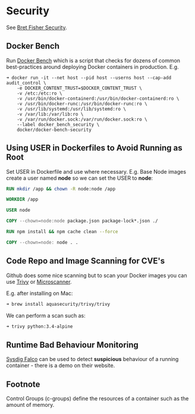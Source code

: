 # Security

See [Bret Fisher Security](https://github.com/BretFisher/ama/issues/17).

## Docker Bench

Run [Docker Bench](https://github.com/docker/docker-bench-security) which is a script that checks for dozens of common best-practices around deploying Docker containers in production. E.g.

```
➜ docker run -it --net host --pid host --userns host --cap-add audit_control \
    -e DOCKER_CONTENT_TRUST=$DOCKER_CONTENT_TRUST \
    -v /etc:/etc:ro \
    -v /usr/bin/docker-containerd:/usr/bin/docker-containerd:ro \
    -v /usr/bin/docker-runc:/usr/bin/docker-runc:ro \
    -v /usr/lib/systemd:/usr/lib/systemd:ro \
    -v /var/lib:/var/lib:ro \
    -v /var/run/docker.sock:/var/run/docker.sock:ro \
    --label docker_bench_security \
    docker/docker-bench-security
```

## Using USER in Dockerfiles to Avoid Running as Root

Set USER in Dockerfile and use where necessary. E.g. Base Node images create a user named **node** so we can set the USER to **node**:

```dockerfile
RUN mkdir /app && chown -R node:node /app

WORKDIR /app

USER node

COPY --chown=node:node package.json package-lock*.json ./

RUN npm install && npm cache clean --force

COPY --chown=node: node . .
```

## Code Repo and Image Scanning for CVE's

Github does some nice scanning but to scan your Docker images you can use [Trivy](https://github.com/aquasecurity/trivy) or [Microscanner](https://github.com/aquasecurity/microscanner).

E.g. after installing on Mac:

```bash
➜ brew install aquasecurity/trivy/trivy
```

We can perform a scan such as:

```bash
➜ trivy python:3.4-alpine
```

## Runtime Bad Behaviour Monitoring

[Sysdig Falco](https://sysdig.com/opensource/falco/) can be used to detect **suspicious** behaviour of a running container - there is a demo on their website.

## Footnote

Control Groups (c-groups) define the resources of a container such as the amount of memory.